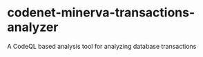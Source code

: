 # codenet-minerva-transactions-analyzer
A CodeQL based analysis tool for analyzing database transactions
